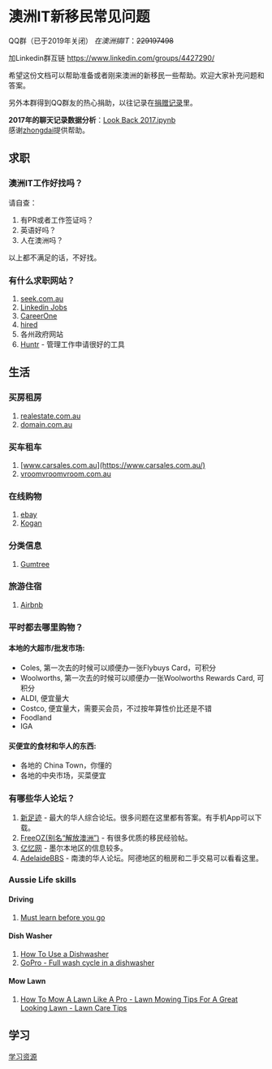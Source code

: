 # 澳洲IT新移民常见问题

QQ群（已于2019年关闭） *在澳洲搞IT*：~~229197498~~

加Linkedin群互链 https://www.linkedin.com/groups/4427290/

希望这份文档可以帮助准备或者刚来澳洲的新移民一些帮助。欢迎大家补充问题和答案。

另外本群得到QQ群友的热心捐助，以往记录在[捐赠记录](/donate.md)里。

**2017年的聊天记录数据分析**：[Look Back 2017.ipynb](/Look%20Back%202017.ipynb)  
感谢[zhongdai](https://github.com/zhongdai)提供帮助。

## 求职

### 澳洲IT工作好找吗？
请自查：
1. 有PR或者工作签证吗？
2. 英语好吗？
3. 人在澳洲吗？

以上都不满足的话，不好找。

### 有什么求职网站？
1. [seek.com.au](http://seek.com.au)
2. [Linkedin Jobs](https://www.linkedin.com/jobs/)
3. [CareerOne](https://www.careerone.com.au/)
4. [hired](https://hired.com/home)
5. 各州政府网站
6. [Huntr](http://huntr.co/) - 管理工作申请很好的工具

## 生活

### 买房租房
1. [realestate.com.au](https://www.realestate.com.au/)
2. [domain.com.au](https://www.domain.com.au/)

### 买车租车
1. [www.carsales.com.au](https://www.carsales.com.au/)
2. [vroomvroomvroom.com.au](https://www.vroomvroomvroom.com.au/)

### 在线购物
1. [ebay](https://www.ebay.com.au/)
2. [Kogan](https://www.kogan.com/au/)

### 分类信息
1. [Gumtree](https://www.gumtree.com.au/)

### 旅游住宿
1. [Airbnb](https://www.airbnb.com.au/)

### 平时都去哪里购物？

#### 本地的大超市/批发市场:
- Coles, 第一次去的时候可以顺便办一张Flybuys Card，可积分
- Woolworths, 第一次去的时候可以顺便办一张Woolworths Rewards Card, 可积分
- ALDI, 便宜量大
- Costco, 便宜量大，需要买会员，不过按年算性价比还是不错
- Foodland
- IGA

#### 买便宜的食材和华人的东西:
- 各地的 China Town，你懂的
- 各地的中央市场，买菜便宜

### 有哪些华人论坛？
1. [新足迹](https://www.oursteps.com.au/bbs/) - 最大的华人综合论坛。很多问题在这里都有答案。有手机App可以下载。
2. [FreeOZ(别名“解放澳洲”)](http://www.freeoz.org/) - 有很多优质的移民经验帖。
3. [亿忆网](http://www.yeeyi.com) - 墨尔本地区的信息较多。
4. [AdelaideBBS](http://adelaidebbs.com/bbs/forum.php) - 南澳的华人论坛。阿德地区的租房和二手交易可以看看这里。

### Aussie Life skills

#### Driving
1. [Must learn before you go](http://www.raa.com.au/motoring-and-road-safety/learning-to-drive/take-the-online-learners-test)

#### Dish Washer
1. [How To Use a Dishwasher](https://www.youtube.com/watch?v=5lvweMBCqAs)
2. [GoPro - Full wash cycle in a dishwasher](https://www.youtube.com/watch?v=gjcyUjXwH_4)

#### Mow Lawn
1. [How To Mow A Lawn Like A Pro - Lawn Mowing Tips For A Great Looking Lawn - Lawn Care Tips](https://www.youtube.com/watch?v=jTsibNGnzpA)


## 学习
[学习资源](/学习资源.md)

